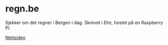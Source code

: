 # regn.be

Sjekker om det regner i Bergen i dag.
Skrevet i Elm, hostet på en Raspberry Pi.

[Nettsiden](https://regn.be)
